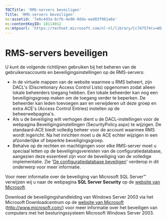 ```yaml
---
TOCTitle: 'RMS-servers beveiligen'
Title: 'RMS-servers beveiligen'
ms:assetid: '7e6c4d3a-6cfb-4e96-9dda-ead83f961a6e'
ms:contentKeyID: 18114012
ms:mtpsurl: 'https://technet.microsoft.com/nl-nl/library/Cc747574(v=WS.10)'
---
```


RMS-servers beveiligen
======================

U kunt de volgende richtlijnen gebruiken bij het beheren van de gebruikersaccounts en beveiligingsinstellingen op de RMS-servers:

-   In de virtuele mappen van de website waarmee u RMS beheert, zijn DACL's (Discretionary Access Control Lists) opgenomen zodat alleen lokale beheerders toegang hebben. Een lokale beheerder kan nog een beveiligingsgroep maken om de toegang verder te beperken. De beheerder kan leden toevoegen aan en verwijderen uit deze groep en extra ACE's (Access Control Entries) instellen op de beheerwebpagina's.
-   Als u de beveiliging wilt verhogen dient u de DACL-instellingen voor de webpagina Beveiligingsinstellingen (SecurityPolicy.aspx) te wijzigen. De standaard-ACE biedt volledig beheer voor de account waarmee RMS wordt ingericht. Na het inrichten moet u de ACE echter wijzigen in een afzonderlijke of beperkte beveiligingsgroep.
-   Behalve op de rechten en machtigingen voor elke RMS-server moet u speciaal letten op de beveiligingsvereisten van de configuratiedatabase, aangezien deze essentieel zijn voor de beveiliging van de volledige implementatie. Zie '[De configuratiedatabase beveiligen](https://technet.microsoft.com/e023b96f-81d0-45fb-8cc5-becaf6d47ae1)' verderop in dit onderwerp voor meer informatie.

Voor meer informatie over de beveiliging van Microsoft SQL Server™ verwijzen wij u naar de webpagina **SQL Server Security** op de [website van Microsoft](http://www.microsoft.com/(http://www.microsoft.com/)).

Download de beveiligingshandleiding van Windows Server 2003 via het Microsoft Downloadcentrum op de [website van Microsoft](http://www.microsoft.com/) (http://www.microsoft.com/) voor meer informatie over het beveiligen van computers met het besturingssysteem Microsoft Windows Server 2003.
